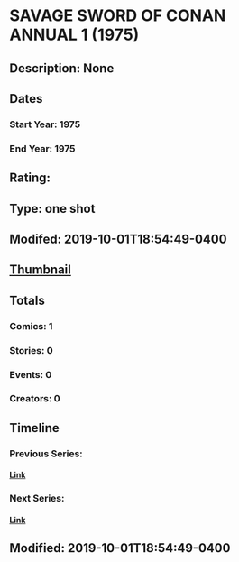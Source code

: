# SAVAGE SWORD OF CONAN ANNUAL 1 (1975)
## Description: None
## Dates
### Start Year: 1975
### End Year: 1975
## Rating: 
## Type: one shot
## Modifed: 2019-10-01T18:54:49-0400
## [Thumbnail](http://i.annihil.us/u/prod/marvel/i/mg/b/40/image_not_available.jpg)
## Totals
### Comics: 1
### Stories: 0
### Events: 0
### Creators: 0
## Timeline
### Previous Series: 
#### [Link]()
### Next Series: 
#### [Link]()
## Modified: 2019-10-01T18:54:49-0400